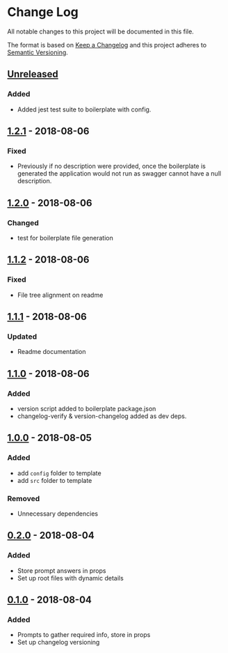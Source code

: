 # Change Log

All notable changes to this project will be documented in this file.

The format is based on [Keep a Changelog](http://keepachangelog.com/)
and this project adheres to [Semantic Versioning](http://semver.org/).

## [Unreleased][]
### Added
- Added jest test suite to boilerplate with config.

## [1.2.1][] - 2018-08-06
### Fixed
- Previously if no description were provided, once the boilerplate is generated the application would not run as swagger cannot have a null description.

## [1.2.0][] - 2018-08-06
### Changed
- test for boilerplate file generation

## [1.1.2][] - 2018-08-06
### Fixed
- File tree alignment on readme

## [1.1.1][] - 2018-08-06
### Updated
- Readme documentation

## [1.1.0][] - 2018-08-06
### Added
- version script added to boilerplate package.json
- changelog-verify & version-changelog added as dev deps.

## [1.0.0][] - 2018-08-05
### Added
- add `config` folder to template
- add `src` folder to template

### Removed
- Unnecessary dependencies

## [0.2.0][] - 2018-08-04
### Added
- Store prompt answers in props
- Set up root files with dynamic details

## [0.1.0][] - 2018-08-04
### Added
- Prompts to gather required info, store in props
- Set up changelog versioning


[Unreleased]: https://github.com/tomdaniels/generator-td-node-api-server/compare/v1.2.1...HEAD
[1.2.1]: https://github.com/tomdaniels/generator-td-node-api-server/compare/v1.2.0...v1.2.1
[1.2.0]: https://github.com/tomdaniels/generator-td-node-api-server/compare/v1.1.2...v1.2.0
[1.1.2]: https://github.com/tomdaniels/generator-td-node-api-server/compare/v1.1.1...v1.1.2
[1.1.1]: https://github.com/tomdaniels/generator-td-node-api-server/compare/v1.1.0...v1.1.1
[1.1.0]: https://github.com/tomdaniels/generator-td-node-api-server/compare/v1.0.0...v1.1.0
[1.0.0]: https://github.com/tomdaniels/generator-td-node-api-server/compare/v0.2.0...v1.0.0
[0.2.0]: https://github.com/tomdaniels/generator-td-node-api-server/compare/v0.1.0...v0.2.0
[0.1.0]: https://github.com/tomdaniels/generator-td-node-api-server/tree/v0.1.0
